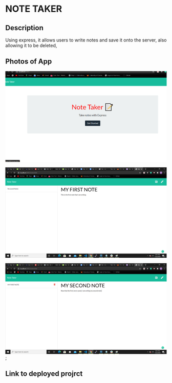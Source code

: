 # NOTE TAKER

## Description
Using express, it allows users to write notes and save it onto the server, also allowing it to be deleted,

## Photos of App

![](/assets/sc1.png)



![](/assets/sc2.png)



![](/assets/sc3.png);


## Link to deployed projrct